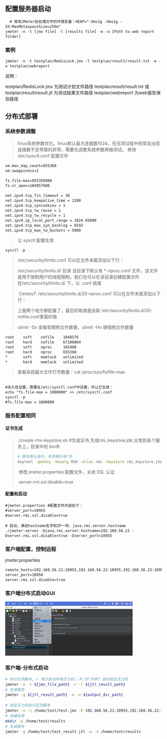 ## 配置服务器启动

```shell
  # 修改JMeter批处理文件的环境变量：HEAP="-Xms1g -Xmx1g -XX:MaxMetaspaceSize=256m"
jmeter -n -t [jmx file] -l [results file] -e -o [Path to web report folder]
```

### 案例

```shell
jmeter -n -t testplan/RedisLock.jmx -l testplan/result/result.txt -e -o testplan/webreport
```

说明：

testplan/RedisLock.jmx 为测试计划文件路径
testplan/result/result.txt 或testplan/result/result.jtl 为测试结果文件路径
testplan/webreport 为web报告保存路径



## 分布式部署

### 系统参数调整

> linux系统参数优化。linux默认最大连接数1024，在压测过程中经常会出现连接数不足导致的异常，需要先调整系统参数再做测试。 修改 /etc/sysctl.conf 配置文件

```shell
vm.max_map_count=655360
vm.swappiness=1

fs.file-max=655356000
fs.nr_open=104857600

net.ipv4.tcp_fin_timeout = 30
net.ipv4.tcp_keepalive_time = 1200
net.ipv4.tcp_syncookies = 1
net.ipv4.tcp_tw_reuse = 1
net.ipv4.tcp_tw_recycle = 1
net.ipv4.ip_local_port_range = 1024 65000
net.ipv4.tcp_max_syn_backlog = 8192
net.ipv4.tcp_max_tw_buckets = 5000
```

> 让 sysctl 配置生效

```
sysctl -p
```

> /etc/security/limits.conf 可以在文件末尾添加以下行：
>
> /etc/security/limits.d/ 目录
> 			该目录下默认有 *-nproc.conf 文件，该文件是用于限制用户的线程限制。我们也可以在该目录创建配置文件在/etc/security/limits.d/ 下，以 .conf 结尾
>
> ​		Centos7:  /etc/security/limits.d/20-nproc.conf 可以在文件末尾添加以下行：
>
> 上面两个地方都配置了，最后的取值是会取 /etc/security/limits.d/20-nofile.conf里面的值
>
> ulimit -Sn 查看软限制文件数量，ulimit -Hn 硬限制文件数量

```
root    soft    nofile    1048576
root    hard    nofile    67108864
root    soft    nproc     102400
root    hard    nproc     655360
*       soft    memlock   unlimited
*       hard    memlock   unlimited
```

> 查看系统最大文件打开数量：cat /proc/sys/fs/file-max

```shell

#永久性设置，需要在/etc/sysctl.conf中设置，并让它生效：
echo "fs.file-max = 1000000" >> /etc/sysctl.conf 
sysctl -p
#fs.file-max = 1000000
```

### 服务配置相同

#### 证书生成

> ./create-rmi-keystore.sh #生成证书,生成rmi_keystore.jdk,分发到各个服务上，目录中的 bin中
>
> ```sh
> # 脚本默认指令，有效期只有7天
> keytool -genkey -keyalg RSA -alias rmi -keystore rmi_keystore.jks -storepass changeit -validity 7 -keysize 2048 "$@"
> ```
>
> ​		修改 jmeter.properties 配置文件，关闭 SSL 认证
>
> ​		server.rmi.ssl.disable=true

#### 配置和启动

```shell
#jmeter.properties #配置文件内容如下：
#server_port=10955
#server.rmi.ssl.disable=true

# 启动，满足hostname名字和IP一样，java.rmi.server.hostname
./jmeter-server -Djava.rmi.server.hostname=192.168.56.21 -Dserver.rmi.ssl.disable=true -Dserver_port=10955
```

### 客户端配置，控制远程

jmeter.properties

```shell
remote_hosts=192.168.56.21:10955,192.168.56.22:10955,192.168.56.23:10955
server_port=10950
server.rmi.ssl.disable=true
```

### 客户端分布式启动GUI

<img src="../../jmeter/imgs/base/image-20240112145426686.png" alt="image-20240112145426686" style="zoom:40%;" />

### 客户端-分布式启动

```sh
# 执行压测脚本,-r 表示启动所有压力机；-R:IP:PORT 启动指定压力机
jmeter -n -t ${jmx_file_path} -r -l ${jtl_result_path}
# 生成报告
jmeter -g ${jtl_result_path} -e -o ${output_dir_path}

# 指定压力机执行压测脚本
jmeter -n -t /home/test/test.jmx -R 192.168.56.21:10955,192.168.56.22:10955 -l /home/test/test_result.jtl
# 创建目录
mkdir -p /home/test/results
# 生成报告
jmeter -g /home/test/test_result.jtl -e -o /home/test/results
```

